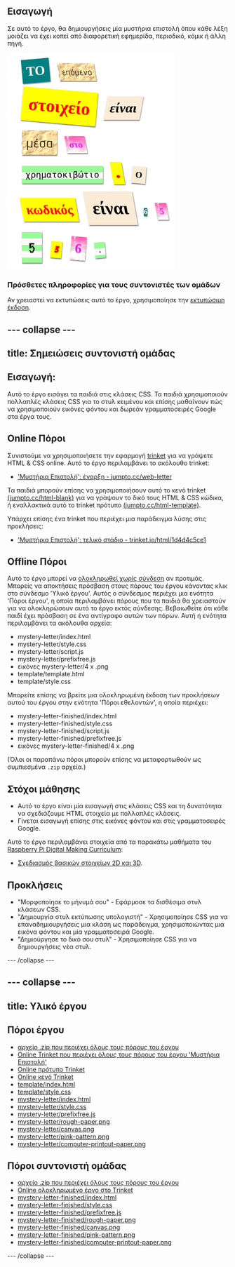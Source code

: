 ## Εισαγωγή

Σε αυτό το έργο, θα δημιουργήσεις μία μυστήρια επιστολή όπου κάθε λέξη μοιάζει να έχει κοπεί από διαφορετική εφημερίδα, περιοδικό, κόμικ ή άλλη πηγή.

![screenshot](images/letter-final.png)

### Πρόσθετες πληροφορίες για τους συντονιστές των ομάδων

Αν χρειαστεί να εκτυπώσεις αυτό το έργο, χρησιμοποίησε την [εκτυπώσιμη έκδοση](https://projects.raspberrypi.org/en/projects/mystery-letter/print).

## \--- collapse \---

## title: Σημειώσεις συντονιστή ομάδας

## Εισαγωγή:

Αυτό το έργο εισάγει τα παιδιά στις κλάσεις CSS. Τα παιδιά χρησιμοποιούν πολλαπλές κλάσεις CSS για το στυλ κειμένου και επίσης μαθαίνουν πώς να χρησιμοποιούν εικόνες φόντου και δωρεάν γραμματοσειρές Google στα έργα τους.

## Online Πόροι

Συνιστούμε να χρησιμοποιήσετε την εφαρμογή [trinket](https://trinket.io/) για να γράψετε HTML & CSS online. Αυτό το έργο περιλαμβάνει το ακόλουθο trinket:

* ['Μυστήρια Επιστολή': έναρξη - jumpto.cc/web-letter](http://jumpto.cc/web-letter)

Τα παιδιά μπορούν επίσης να χρησιμοποιήσουν αυτό το κενό trinket [(jumpto.cc/html-blank)](http://jumpto.cc/html-blank) για να γράψουν το δικό τους HTML & CSS κώδικα, ή εναλλακτικά αυτό το trinket πρότυπο [(jumpto.cc/html-template)](http://jumpto.cc/html-template).

Υπάρχει επίσης ένα trinket που περιέχει μια παράδειγμα λύσης στις προκλήσεις:

* ['Μυστήρια Επιστολή': τελικό στάδιο - trinket.io/html/1d4d4c5ce1](https://trinket.io/html/1d4d4c5ce1)

## Offline Πόροι

Αυτό το έργο μπορεί να [ολοκληρωθεί χωρίς σύνδεση](https://www.codeclubprojects.org/en-GB/resources/webdev-working-offline/) αν προτιμάς. Μπορείς να αποκτήσεις πρόσβαση στους πόρους του έργου κάνοντας κλικ στο σύνδεσμο 'Υλικό έργου'. Αυτός ο σύνδεσμος περιέχει μια ενότητα 'Πόροι έργου', η οποία περιλαμβάνει πόρους που τα παιδιά θα χρειαστούν για να ολοκληρώσουν αυτό το έργο εκτός σύνδεσης. Βεβαιωθείτε ότι κάθε παιδί έχει πρόσβαση σε ένα αντίγραφο αυτών των πόρων. Αυτή η ενότητα περιλαμβάνει τα ακόλουθα αρχεία:

* mystery-letter/index.html
* mystery-letter/style.css
* mystery-letter/script.js
* mystery-letter/prefixfree.js
* εικόνες mystery-letter/4 x .png
* template/template.html
* template/style.css

Μπορείτε επίσης να βρείτε μια ολοκληρωμένη έκδοση των προκλήσεων αυτού του έργου στην ενότητα 'Πόροι εθελοντών', η οποία περιέχει:

* mystery-letter-finished/index.html
* mystery-letter-finished/style.css
* mystery-letter-finished/script.js
* mystery-letter-finished/prefixfree.js
* εικόνες mystery-letter-finished/4 x .png

(Όλοι οι παραπάνω πόροι μπορούν επίσης να μεταφορτωθούν ως συμπιεσμένα `.zip` αρχεία.)

## Στόχοι μάθησης

* Αυτό το έργο είναι μία εισαγωγή στις κλάσεις CSS και τη δυνατότητα να σχεδιάζουμε HTML στοιχεία με πολλαπλές κλάσεις.
* Γίνεται εισαγωγή επίσης στις εικόνες φόντου και στις γραμματοσειρές Google. 

Αυτό το έργο περιλαμβάνει στοιχεία από τα παρακάτω μαθήματα του [Raspberry Pi Digital Making Curriculum](http://rpf.io/curriculum):

* [Σχεδιασμός βασικών στοιχείων 2D και 3D](https://www.raspberrypi.org/curriculum/design/creator).

## Προκλήσεις

* "Μορφοποίησε το μήνυμά σου" - Εφάρμοσε τα δισθέσιμα στυλ κλάσεων CSS.
* "Δημιουργία στυλ εκτύπωσης υπολογιστή" - Χρησιμοποίησε CSS για να επαναδημιουργήσεις μια κλάση ως παράδειγμα, χρησιμοποιώντας μια εικόνα φόντου και μία γραμματοσειρά Google. 
* "Δημιούργησε το δικό σου στυλ" - Χρησιμοποίησε CSS για να δημιουργήσεις νέα στυλ.

\--- /collapse \---

## \--- collapse \---

## title: Υλικό έργου

## Πόροι έργου

* [αρχείο .zip που περιέχει όλους τους πόρους του έργου](resources/letter-project-resources.zip)
* [Online Trinket που περιέχει όλους τους πόρους του έργου 'Μυστήρια Επιστολή'](http://jumpto.cc/web-letter)
* [Online πρότυπο Trinket](http://jumpto.cc/trinket-template)
* [Online κενό Trinket](http://jumpto.cc/trinket-blank)
* [template/index.html](resources/template-index.html)
* [template/style.css](resources/template-style.css)
* [mystery-letter/index.html](resources/mystery-letter-index.html)
* [mystery-letter/style.css](resources/mystery-letter-style.css)
* [mystery-letter/prefixfree.js](resources/mystery-letter-prefixfree.js)
* [mystery-letter/rough-paper.png](resources/mystery-letter-rough-paper.png)
* [mystery-letter/canvas.png](resources/mystery-letter-canvas.png)
* [mystery-letter/pink-pattern.png](resources/mystery-letter-pink-pattern.png)
* [mystery-letter/computer-printout-paper.png](resources/mystery-letter-computer-printout-paper.png)

## Πόροι συντονιστή ομάδας

* [αρχείο .zip που περιέχει όλους τους πόρους του έργου](resources/letter-volunteer-resources.zip)
* [Online ολοκληρωμένο έργο στο Τrinket](https://trinket.io/html/1d4d4c5ce1)
* [mystery-letter-finished/index.html](resources/mystery-letter-finished-index.html)
* [mystery-letter-finished/style.css](resources/mystery-letter-finished-style.css)
* [mystery-letter-finished/prefixfree.js](resources/mystery-letter-finished-prefixfree.js)
* [mystery-letter-finished/rough-paper.png](resources/mystery-letter-finished-rough-paper.png)
* [mystery-letter-finished/canvas.png](resources/mystery-letter-finished-canvas.png)
* [mystery-letter-finished/pink-pattern.png](resources/mystery-letter-finished-pink-pattern.png)
* [mystery-letter-finished/computer-printout-paper.png](resources/mystery-letter-finished-computer-printout-paper.png)

\--- /collapse \---